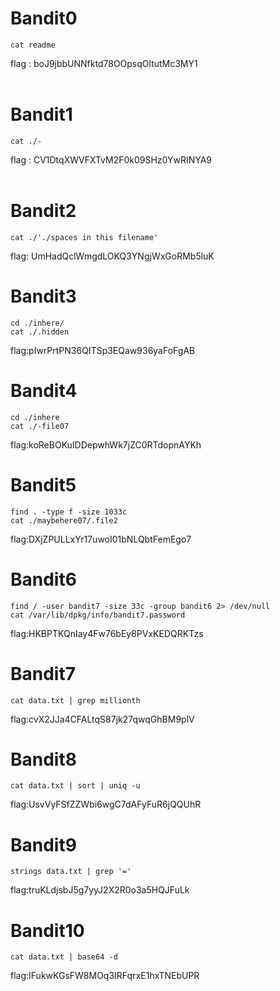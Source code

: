# Bandit0 
``` 
cat readme
```
flag : boJ9jbbUNNfktd78OOpsqOltutMc3MY1<br><br>
# Bandit1
```
cat ./-
```
flag : CV1DtqXWVFXTvM2F0k09SHz0YwRINYA9 <br><br>
# Bandit2
```
cat ./'./spaces in this filename'
```
flag: UmHadQclWmgdLOKQ3YNgjWxGoRMb5luK
# Bandit3
```
cd ./inhere/
cat ./.hidden
```
flag:pIwrPrtPN36QITSp3EQaw936yaFoFgAB
# Bandit4
```
cd ./inhere
cat ./-file07
```
flag:koReBOKuIDDepwhWk7jZC0RTdopnAYKh
# Bandit5
```
find . -type f -size 1033c
cat ./maybehere07/.file2
```
flag:DXjZPULLxYr17uwoI01bNLQbtFemEgo7
# Bandit6
```
find / -user bandit7 -size 33c -group bandit6 2> /dev/null
cat /var/lib/dpkg/info/bandit7.password
```
flag:HKBPTKQnIay4Fw76bEy8PVxKEDQRKTzs
# Bandit7
```
cat data.txt | grep millionth
```
flag:cvX2JJa4CFALtqS87jk27qwqGhBM9plV
# Bandit8
```
cat data.txt | sort | uniq -u

```
flag:UsvVyFSfZZWbi6wgC7dAFyFuR6jQQUhR
# Bandit9
```
strings data.txt | grep '='
```
flag:truKLdjsbJ5g7yyJ2X2R0o3a5HQJFuLk
# Bandit10
```
cat data.txt | base64 -d
```
flag:IFukwKGsFW8MOq3IRFqrxE1hxTNEbUPR








